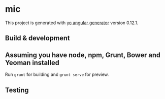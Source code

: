 # mic

This project is generated with [yo angular generator](https://github.com/yeoman/generator-angular)
version 0.12.1.

## Build & development
## Assuming you have node, npm, Grunt, Bower and Yeoman installed

Run `grunt` for building and `grunt serve` for preview.

## Testing
